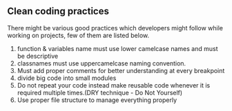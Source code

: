 ## Clean coding practices

There might be various good practices which developers might follow while working on projects, few of them are listed below.
1. function & variables name must use lower camelcase names and must be descriptive
2. classnames must use uppercamelcase naming convention.
3. Must add proper comments for better understanding at every breakpoint
4. divide big code into small modules
5. Do not repeat your code instead make reusable code whenever it is required multiple times.(DRY technique - Do Not Yourself)
6. Use proper file structure to manage everything properly